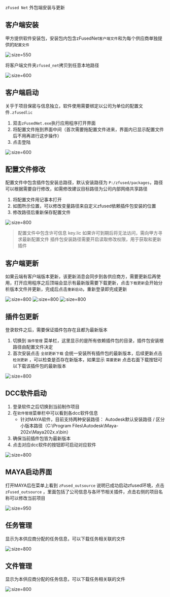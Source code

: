 `zFused Net` 外包端安装与更新

## 客户端安装
甲方提供软件安装包，安装包内包含zFusedNet`客户端文件`和为每个供应商单独提供的`配置文件`

![](sources/image/install/net_pack.png ':size=550')

将客户端文件夹`zfused_net`拷贝到任意本地路径

![](sources/image/install/net_install.png ':size=600')

## 客户端启动
关乎于项目保密与信息独立，软件使用需要绑定以公司为单位的配置文件`.zfusedlic`

1. 双击`zFusedNet.exe`执行应用程序打开界面
2. 将配置文件拖到界面中间（首次需要拖配置文件进来，界面内已显示配置文件后不用再进行这步操作）
3. 点击登陆

![](sources/image/install/net_lic.png ':size=600')

## 配置文件修改
配置文件中包含插件包安装总路径，默认安装路径为 `P:/zfused/packages`，路径可以根据需要自行修改，如需修改建议目标路径为公司内部网络共享路径

1. 将配置文件用记事本打开
2. 如图所示位置，可以修改变量路径来自定义zfused依赖插件包安装的位置
3. 修改路径后重新保存配置文件

![](sources/image/install/net_lic_change.png ':size=800')

> 配置文件中包含许可信息 key.lic 如果许可到期后将无法访问，需向甲方寻求最新配置文件
> 插件包安装路径需要开启读取修改权限，用于获取和更新插件


## 客户端更新
如果云端有客户端版本更新，该更新消息会同步到各供应商方，需要更新后再使用，打开应用程序之后顶端会显示有最新版需要下载更新，点击`下载更新`会开始分析版本文件并更新，完成后点击`重新启动`，重新登录即完成更新

![](sources/image/install/net_refresh.png ':size=800')
![](sources/image/install/net_refresh_ing.png ':size=800')
![](sources/image/install/net_refresh_ed.png ':size=800')

## 插件包更新
登录软件之后，需要保证插件包存在且都为最新版本

1. 切换到 `插件管理` 菜单栏，这里显示的是所有依赖插件包的目录，插件包安装根路径由配置文件决定
2. 首次安装点击 `全部更新下载` 会统一安装所有插件包的最新版本，后续更新点击 `检测更新` ，可以检查是否存在新版本，如果显示 `需要更新` 点击右面下载按钮可以下载该插件包的最新版本

![](sources/image/install/net_packages.png ':size=800')

## DCC软件启动
1. 登录软件之后切换到当前制作项目
2. 在`软件管理`菜单栏中可以看到各dcc软件信息
   + 针对MAYA软件，目前支持两种安装路径：
    Autodesk默认安装路径 / 区分小版本路径（C:\Program Files\Autodesk\Maya-202x\Maya202x.x\bin）
3. 确保当前插件包皆为最新版本
4. 点击对应dcc软件的按钮即可启动对应软件

![](sources/image/install/net_dcc.png ':size=800')

## MAYA启动界面
打开MAYA后在菜单上看到 `zFused_outsource` 说明已成功启动zfused环境，点击 `zFused_outsource` ，里面包括了公司信息与各环节相关插件，点击右侧的项目名称可以修改当前项目

![](sources/image/install/net_maya.png ':size=950')

## 任务管理
显示为本供应商分配的任务信息，可以下载任务相关联的文件

![](sources/image/install/net_task_manage.png ':size=800')

## 文件管理
显示为本供应商分配的任务信息，可以下载任务相关联的文件

![](sources/image/install/net_file_manage.png ':size=800')